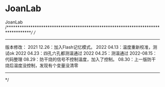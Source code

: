 # JoanLab
 JoanLab
/************************************************************************************/
/*
*********************************************************************
版本修改：
2021
12.26：加入Flash记忆模式。
2022
04.13：温度重新校准，测试ok
2022
04.23：四孔六孔都测温通过
2022
04.25：测温通过
2022-08.15：代码整理
08.29：防干烧的信号不控制温度，加入了控制。
08.30：上一版防干烧后温度没控制，发现有个变量没清零
*********************************************************************
*/